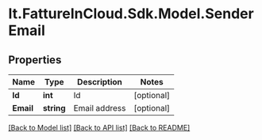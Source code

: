 # It.FattureInCloud.Sdk.Model.SenderEmail

## Properties

Name | Type | Description | Notes
------------ | ------------- | ------------- | -------------
**Id** | **int** | Id | [optional] 
**Email** | **string** | Email address | [optional] 

[[Back to Model list]](../README.md#documentation-for-models) [[Back to API list]](../README.md#documentation-for-api-endpoints) [[Back to README]](../README.md)

